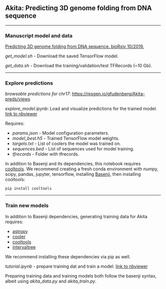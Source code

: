 ## Akita: Predicting 3D genome folding from DNA sequence
--------------------------------------------------------------------------------

### Manuscript model and data

[Predicting 3D genome folding from DNA sequence. bioRxiv 10/2019.](https://www.biorxiv.org/content/10.1101/800060v1)

*get_model.sh* - Download the saved TensorFlow model.

*get_data.sh* - Download the training/validation/test TFRecords	(~10 Gb).

--------------------------------------------------------------------------------

### Explore predictions 

*browsable predictions for chr17*: https://resgen.io/gfudenberg/Akita-preds/views

*explore_model.ipynb*: Load and visualize predictions for the trained model. [link to nbviewer](https://nbviewer.jupyter.org/github/gfudenberg/basenji/blob/master/manuscripts/akita/explore_model.ipynb)

Requires:
- *params.json* - Model configuration parameters.
- *model_best.h5* -  Trained TensorFlow model weights.
- *targets.txt* -  List of coolers the model was trained on.
- *sequences.bed* - List of sequences used for model training.
- *tfrecords* - Folder with tfrecords.

In addition to Basenji and its dependencies, this notebook requires [cooltools](https://github.com/mirnylab/cooltools). We recommend creating a fresh conda environment with numpy, scipy, pandas, jupyter, tensorflow, installing [Basenji](https://github.com/calico/basenji/tree/master/#installation), then installing cooltools:
```
pip install cooltools
```

--------------------------------------------------------------------------------

### Train new models

In addition to Basenji dependencies, generating training data for Akita requires:
- [astropy](https://docs.astropy.org/en/stable/install.html)
- [cooler](https://github.com/mirnylab/cooler/)
- [cooltools](https://github.com/mirnylab/cooltools)
- [intervaltree](https://pypi.org/project/intervaltree/)

We recommend installing these dependencies via pip as well.

*tutorial.ipynb* - prepare training dat and train a model. [link to nbviewer](https://nbviewer.jupyter.org/github/gfudenberg/basenji/blob/master/manuscripts/akita/tutorial.ipynb)

Preparing training data and training models both follow the basenji syntax, albeit using *akita_data.py* and *akita_train.py*.

